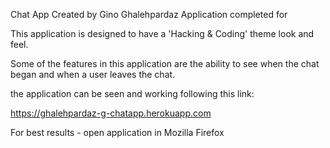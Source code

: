 Chat App
Created by Gino Ghalehpardaz
Application completed for 


This application is designed to have a 'Hacking & Coding' theme look and feel.

Some of the features in this application are the ability to see when the chat began and when a user leaves the chat.

the application can be seen and working following this link:

https://ghalehpardaz-g-chatapp.herokuapp.com

For best results - open application in Mozilla Firefox


